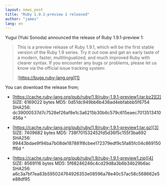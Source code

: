 ```yaml
---
layout: news_post
title: "Ruby 1.9.1-preview 1 released"
author: "james"
lang: en
---
```


Yugui (Yuki Sonoda) announced the release of Ruby 1.9.1-preview 1:

> This is a preview release of Ruby 1.9.1, which will be the first
> stable version of the Ruby 1.9 series. Try it out now and get an early
> taste of a modern, faster, multilingualized, and much improved Ruby
> with clearer syntax.
> If you encounter any bugs or problems, please let us know via the
> official issue tracking system:
>
> [https://bugs.ruby-lang.org][1]

You can download the release from;

* [https://cache.ruby-lang.org/pub/ruby/1.9/ruby-1.9.1-preview1.tar.bz2][2]
  SIZE: 6169022 bytes MD5: 0d51dc949bb6b438ad4ebfabbb5f6754 SHA256:
  dc39000537d7c7528ef26af8e1c3a6215b30b6c579c615eaec7013513410456a
^

* [https://cache.ruby-lang.org/pub/ruby/1.9/ruby-1.9.1-preview1.tar.gz][3]
  SIZE: 7409682 bytes MD5: 738f701532452fd5d36f5c155f3ba692 SHA256:
  99443bdae9f94ba7b08de187881f8cbee172379edf9c5fa85fc04c869150ff6d
^

* [https://cache.ruby-lang.org/pub/ruby/1.9/ruby-1.9.1-preview1.zip][4]
  SIZE: 8569116 bytes MD5: 5f68246246c4cd29d8a3b6b34b29b6ac SHA256:
  a6c3a7bf7ea83b595024764926353e08596a78e40c57ac58c568662e5e88df95



[1]: https://bugs.ruby-lang.org
[2]: https://cache.ruby-lang.org/pub/ruby/1.9/ruby-1.9.1-preview1.tar.bz2
[3]: https://cache.ruby-lang.org/pub/ruby/1.9/ruby-1.9.1-preview1.tar.gz
[4]: https://cache.ruby-lang.org/pub/ruby/1.9/ruby-1.9.1-preview1.zip
